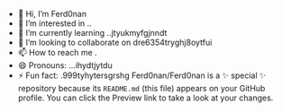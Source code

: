 - 👋 Hi, I’m Ferd0nan
- 👀 I’m interested in ..
- 🌱 I’m currently learning ..jtyukmyfgjnndt
- 💞️ I’m looking to collaborate on dre6354tryghj8oytfui
- 📫 How to reach me .
- 😄 Pronouns: ...ihydtjytdu
- ⚡ Fun fact: .999tyhytersgrshg
Ferd0nan/Ferd0nan is a ✨ special ✨ repository because its `README.md` (this file) appears on your GitHub profile.
You can click the Preview link to take a look at your changes.
